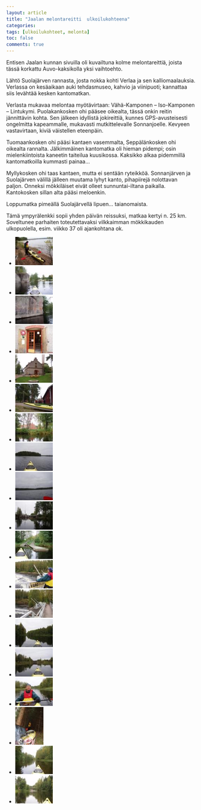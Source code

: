 ```yaml
---
layout: article
title: "Jaalan melontareitti  ulkoilukohteena"
categories:
tags: [ulkoilukohteet, melonta]
toc: false
comments: true
---
```


Entisen Jaalan kunnan sivuilla oli kuvailtuna kolme melontareittiä,
joista tässä korkattu Auvo-kaksikolla yksi vaihtoehto.

Lähtö Suolajärven rannasta, josta nokka kohti Verlaa ja sen
kalliomaalauksia. Verlassa on kesäaikaan auki tehdasmuseo, kahvio ja
viinipuoti; kannattaa siis levähtää kesken kantomatkan.

Verlasta mukavaa melontaa myötävirtaan: Vähä-Kamponen – Iso-Kamponen –
Lintukymi. Puolakankosken ohi pääsee oikealta, tässä onkin reitin
jännittävin kohta. Sen jälkeen idyllistä jokireittiä, kunnes
GPS-avusteisesti ongelmitta kapeammalle, mukavasti mutkittelevalle
Sonnanjoelle. Kevyeen vastavirtaan, kiviä väistellen eteenpäin.

Tuomaankosken ohi pääsi kantaen vasemmalta, Seppälänkosken ohi oikealta
rannalta. Jälkimmäinen kantomatka oli hieman pidempi; osin
mielenkiintoista kaneetin taiteilua kuusikossa. Kaksikko alkaa
pidemmillä kantomatkoilla kummasti painaa...

Myllykosken ohi taas kantaen, mutta ei sentään ryteikköä. Sonnanjärven
ja Suolajärven välillä jälleen muutama lyhyt kanto, pihapiirejä
nolottavan paljon. Onneksi mökkiläiset eivät olleet sunnuntai-iltana
paikalla. Kantokosken sillan alta pääsi meloenkin.

Loppumatka pimeällä Suolajärvellä lipuen... taianomaista.

Tämä ympyrälenkki sopii yhden päivän reissuksi, matkaa kertyi n. 25 km.
Soveltunee parhaiten toteutettavaksi vilkkaimman mökkikauden
ulkopuolella, esim. viikko 37 oli ajankohtana ok.

<div class="th-grid image-gallery" markdown="1">

- [![](/images/jaalan-melontareitti-ulkoilukohteena/Thumbnails/J01.jpg)](/images/jaalan-melontareitti-ulkoilukohteena/J01.jpg)
- [![](/images/jaalan-melontareitti-ulkoilukohteena/Thumbnails/J02.jpg)](/images/jaalan-melontareitti-ulkoilukohteena/J02.jpg)
- [![](/images/jaalan-melontareitti-ulkoilukohteena/Thumbnails/J03.jpg)](/images/jaalan-melontareitti-ulkoilukohteena/J03.jpg)
- [![](/images/jaalan-melontareitti-ulkoilukohteena/Thumbnails/J04.jpg)](/images/jaalan-melontareitti-ulkoilukohteena/J04.jpg)
- [![](/images/jaalan-melontareitti-ulkoilukohteena/Thumbnails/J05.jpg)](/images/jaalan-melontareitti-ulkoilukohteena/J05.jpg)
- [![](/images/jaalan-melontareitti-ulkoilukohteena/Thumbnails/J06.jpg)](/images/jaalan-melontareitti-ulkoilukohteena/J06.jpg)
- [![](/images/jaalan-melontareitti-ulkoilukohteena/Thumbnails/J07.jpg)](/images/jaalan-melontareitti-ulkoilukohteena/J07.jpg)
- [![](/images/jaalan-melontareitti-ulkoilukohteena/Thumbnails/J08.jpg)](/images/jaalan-melontareitti-ulkoilukohteena/J08.jpg)
- [![](/images/jaalan-melontareitti-ulkoilukohteena/Thumbnails/J09.jpg)](/images/jaalan-melontareitti-ulkoilukohteena/J09.jpg)
- [![](/images/jaalan-melontareitti-ulkoilukohteena/Thumbnails/J11.jpg)](/images/jaalan-melontareitti-ulkoilukohteena/J11.jpg)
- [![](/images/jaalan-melontareitti-ulkoilukohteena/Thumbnails/J12.jpg)](/images/jaalan-melontareitti-ulkoilukohteena/J12.jpg)
- [![](/images/jaalan-melontareitti-ulkoilukohteena/Thumbnails/J13.jpg)](/images/jaalan-melontareitti-ulkoilukohteena/J13.jpg)
- [![](/images/jaalan-melontareitti-ulkoilukohteena/Thumbnails/J14.jpg)](/images/jaalan-melontareitti-ulkoilukohteena/J14.jpg)
- [![](/images/jaalan-melontareitti-ulkoilukohteena/Thumbnails/J15.jpg)](/images/jaalan-melontareitti-ulkoilukohteena/J15.jpg)
- [![](/images/jaalan-melontareitti-ulkoilukohteena/Thumbnails/J16.jpg)](/images/jaalan-melontareitti-ulkoilukohteena/J16.jpg)
- [![](/images/jaalan-melontareitti-ulkoilukohteena/Thumbnails/J17.jpg)](/images/jaalan-melontareitti-ulkoilukohteena/J17.jpg)
- [![](/images/jaalan-melontareitti-ulkoilukohteena/Thumbnails/J18.jpg)](/images/jaalan-melontareitti-ulkoilukohteena/J18.jpg)
- [![](/images/jaalan-melontareitti-ulkoilukohteena/Thumbnails/J19.jpg)](/images/jaalan-melontareitti-ulkoilukohteena/J19.jpg)
- [![](/images/jaalan-melontareitti-ulkoilukohteena/Thumbnails/J20.jpg)](/images/jaalan-melontareitti-ulkoilukohteena/J20.jpg)

</div>
